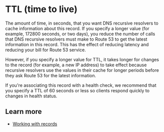 # TTL \(time to live\)<a name="record-ttl"></a>

The amount of time, in seconds, that you want DNS recursive resolvers to cache information about this record\. If you specify a longer value \(for example, 172800 seconds, or two days\), you reduce the number of calls that DNS recursive resolvers must make to Route 53 to get the latest information in this record\. This has the effect of reducing latency and reducing your bill for Route 53 service\. 

However, if you specify a longer value for TTL, it takes longer for changes to the record \(for example, a new IP address\) to take effect because recursive resolvers use the values in their cache for longer periods before they ask Route 53 for the latest information\. 

If you're associating this record with a health check, we recommend that you specify a TTL of 60 seconds or less so clients respond quickly to changes in health status\. 

## Learn more<a name="record-ttl-learn-more"></a>
+ [Working with records](https://docs.aws.amazon.com/Route53/latest/DeveloperGuide/rrsets-working-with.html)